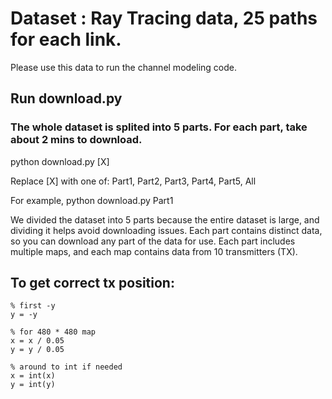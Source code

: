 # Dataset : Ray Tracing data, 25 paths for each link.

Please use this data to run the channel modeling code.

## Run download.py

### The whole dataset is splited into 5 parts. For each part, take about 2 mins to download.

python download.py [X]

Replace [X] with one of: Part1, Part2, Part3, Part4, Part5, All

For example, 
    python download.py Part1

We divided the dataset into 5 parts because the entire dataset is large, and dividing it helps avoid downloading issues. Each part contains distinct data, so you can download any part of the data for use. Each part includes multiple maps, and each map contains data from 10 transmitters (TX).


## To get correct tx position:
```
% first -y
y = -y

% for 480 * 480 map
x = x / 0.05
y = y / 0.05

% around to int if needed
x = int(x)
y = int(y)
```
